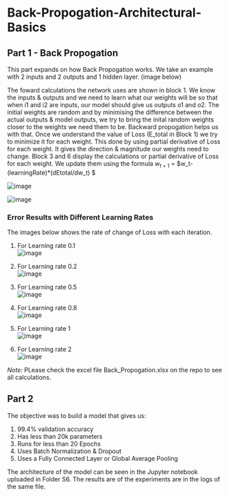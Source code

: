 # Back-Propogation-Architectural-Basics


## Part 1 - Back Propogation

This part expands on how Back Propogation works. We take an example with 2 inputs and 2 outputs and 1 hidden layer. (image below)  

The foward calculations the network uses are shown in block 1. We know the inputs & outputs and we need to learn what our weights will be so that when i1 and i2 are inputs, our model should give us outputs o1 and o2. The initial weights are random and by minimising the difference between the actual outputs & model outputs, we try to bring the inital random weights closer to the weights we need them to be. Backward propogation helps us with that. Once we understand the value of Loss (E_total in Block 1) we try to minimize it for each weight. This done by using partial derivative of Loss for each weight. It gives the direction & magnitude our weights need to change. Block 3 and 6 display the calculations or partial derivative of Loss for each weight. We update them using the formula $w_{t+1}$ = $w_t-(learningRate)*(dEtotal/dw_t) $

![image](https://github.com/iris-kurapaty/Back-Propogation-Architectural-Basics/assets/52544352/1cb2bf28-15cf-42a3-a5a2-572b0c2fa957)

![image](https://github.com/iris-kurapaty/Back-Propogation-Architectural-Basics/assets/52544352/03e6dd7b-1c4f-4daf-8001-27f4d848b299)

### Error Results with Different Learning Rates

The images below shows the rate of change of Loss with each iteration.

1. For Learning rate 0.1\
  ![image](https://github.com/iris-kurapaty/Back-Propogation-Architectural-Basics/assets/52544352/097f111d-6bde-4265-bb7f-2d3a311bda61)

2. For Learning rate 0.2\
  ![image](https://github.com/iris-kurapaty/Back-Propogation-Architectural-Basics/assets/52544352/a69fb2cb-30cc-48b9-a10a-5b3d2c42bae9)

3. For Learning rate 0.5\
  ![image](https://github.com/iris-kurapaty/Back-Propogation-Architectural-Basics/assets/52544352/f123150e-b083-4270-b475-ea8f08e21431)

4. For Learning rate 0.8\
  ![image](https://github.com/iris-kurapaty/Back-Propogation-Architectural-Basics/assets/52544352/41e8f487-3133-40d8-a6c5-de49f35138cb)

5. For Learning rate 1\
  ![image](https://github.com/iris-kurapaty/Back-Propogation-Architectural-Basics/assets/52544352/377d591e-6eef-4031-9806-ecd3f5b27921)

6. For Learning rate 2\
  ![image](https://github.com/iris-kurapaty/Back-Propogation-Architectural-Basics/assets/52544352/542d91e1-8e96-402d-baed-1ab6ca8833cf)


*Note:* PLease check the excel file Back_Propogation.xlsx on the repo to see all calculations.
## Part 2 
The objective was to build a model that gives us:
1. 99.4% validation accuracy
2. Has less than 20k parameters
3. Runs for less than 20 Epochs
4. Uses Batch Normalization & Dropout
5. Uses a Fully Connected Layer or Global Average Pooling

The architecture of the model can be seen in the Jupyter notebook uploaded in Folder S6. The results are of the experiments are in the logs of the same file. 
